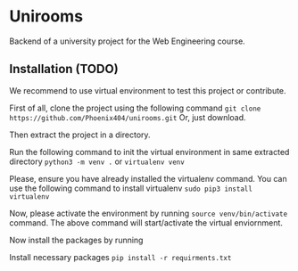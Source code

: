 # Unirooms 
Backend of a university project for the Web Engineering course. 

## Installation (TODO)
We recommend to use virtual environment to test this project or contribute.

First of all, clone the project using the following command
`git clone https://github.com/Phoenix404/unirooms.git` 
 Or, just download. 
 
 Then extract the project in a directory. 
 
 Run the following command to init the virtual environment in same extracted directory
 `python3 -m venv .` or `virtualenv venv `
 
 Please, ensure you have already installed the virtualenv command. 
 You can use the following command to install virtualenv `sudo pip3 install virtualenv `

Now, please activate the environment by running `source venv/bin/activate` command.
The above command will start/activate the virtual enviornment.

Now install the packages by running

Install necessary packages
 `pip install -r requirments.txt`

